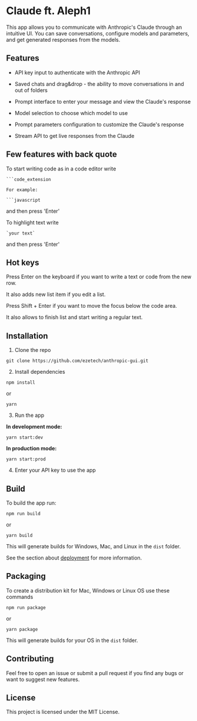 
# Claude ft. Aleph1

This app allows you to communicate with Anthropic's Claude through an intuitive UI. You can save conversations, configure models and parameters, and get generated responses from the models.

## Features

- API key input to authenticate with the Anthropic API

- Saved chats and drag&drop - the ability to move conversations in and out of folders

- Prompt interface to enter your message and view the Claude's response

- Model selection to choose which model to use

- Prompt parameters configuration to customize the Claude's response

- Stream API to get live responses from the Claude

## Few features with back quote

To start writing code as in a code editor write

```
```code_extension

For example:

```javascript
```
and then press 'Enter'

To highlight text write

```
`your text`
```
and then press 'Enter'

## Hot keys

Press Enter on the keyboard if you want to write a text or code from the new row.

It also adds new list item if you edit a list.

Press Shift + Enter if you want to move the focus below the code area.

It also allows to finish list and start writing a regular text.

## Installation

1. Clone the repo

```
git clone https://github.com/ezetech/anthropic-gui.git
```

2. Install dependencies

```
npm install
```

or

```
yarn
```

3. Run the app

**In development mode:**

```
yarn start:dev
```

**In production mode:**

```
yarn start:prod
```

4. Enter your API key to use the app

## Build

To build the app  run:


```
npm run build
```
or
```
yarn build
```


This will generate builds for Windows, Mac, and Linux in the `dist` folder.

See the section about [deployment](https://facebook.github.io/create-react-app/docs/deployment) for more information.


## Packaging

To create a distribution kit for Mac, Windows or Linux OS use these commands

```
npm run package
```

or

```
yarn package
```

This will generate builds for your OS in the `dist` folder.

## Contributing

Feel free to open an issue or submit a pull request if you find any bugs or want to suggest new features.

## License

This project is licensed under the MIT License.